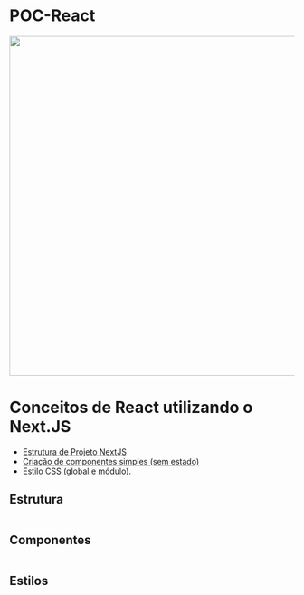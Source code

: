 # POC-React

<img src="https://pbs.twimg.com/profile_images/1785867863191932928/EpOqfO6d_400x400.png" width="600px" >


# Conceitos de React utilizando o Next.JS

 <!--ts-->
 
 * [Estrutura de Projeto NextJS](#Estrutura)
 * [Criação de componentes simples (sem estado)](#Componentes)
 * [Estilo CSS (global e módulo).](#Estilo)
 
 <!--te-->

 ## Estrutura

~~~javascript


~~~


 ## Componentes

 ~~~javascript


~~~


 ## Estilos

 ~~~javascript


~~~

